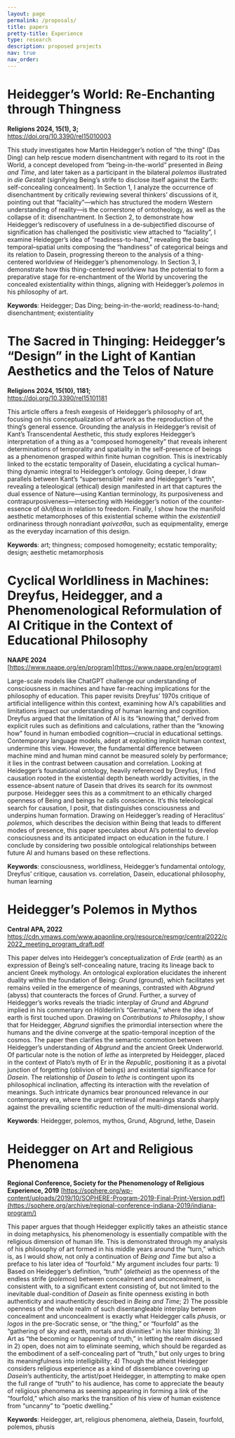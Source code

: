 ```yaml
---
layout: page
permalink: /proposals/
title: papers
pretty-title: Experience
type: research
description: proposed projects
nav: true
nav_order: 
---
```


# **Heidegger’s World: Re-Enchanting through Thingness**

**Religions 2024, 15(1), 3;**  
https://doi.org/10.3390/rel15010003

This study investigates how Martin Heidegger’s notion of “the thing” (Das Ding) can help rescue modern disenchantment with regard to its root in the World, a concept developed from “being-in-the-world” presented in *Being and Time*, and later taken as a participant in the bilateral *polemos* illustrated in *die Gestalt* (signifying Being’s strife to disclose itself against the Earth: self-concealing concealment). In Section 1, I analyze the occurrence of disenchantment by critically reviewing several thinkers’ discussions of it, pointing out that “faciality”—which has structured the modern Western understanding of reality—is the cornerstone of ontotheology, as well as the collapse of it: disenchantment. In Section 2, to demonstrate how Heidegger’s rediscovery of usefulness in a de-subjectified discourse of signification has challenged the positivistic view attached to “faciality”, I examine Heidegger’s idea of “readiness-to-hand,” revealing the basic temporal–spatial units composing the “handiness” of categorical beings and its relation to Dasein, progressing thereon to the analysis of a thing-centered worldview of Heidegger’s phenomenology. In Section 3, I demonstrate how this thing-centered worldview has the potential to form a preparative stage for re-enchantment of the World by uncovering the concealed existentiality within things, aligning with Heidegger’s *polemos* in his philosophy of art.

**Keywords**: Heidegger; Das Ding; being-in-the-world; readiness-to-hand; disenchantment; existentiality


# **The Sacred in Thinging: Heidegger’s “Design” in the Light of Kantian Aesthetics and the Telos of Nature**

**Religions 2024, 15(10), 1181;**  
https://doi.org/10.3390/rel15101181

This article offers a fresh exegesis of Heidegger’s philosophy of art, focusing on his conceptualization of artwork as the reproduction of the thing’s general essence. Grounding the analysis in Heidegger’s revisit of Kant’s Transcendental Aesthetic, this study explores Heidegger’s interpretation of a thing as a “composed homogeneity” that reveals inherent determinations of temporality and spatiality in the self-presence of beings as a phenomenon grasped within finite human cognition. This is inextricably linked to the ecstatic temporality of Dasein, elucidating a cyclical human–thing dynamic integral to Heidegger’s ontology. Going deeper, I draw parallels between Kant’s “supersensible” realm and Heidegger’s “earth”, revealing a teleological (ethical) design manifested in art that captures the dual essence of Nature—using Kantian terminology, its purposiveness and contrapurposiveness—intersecting with Heidegger’s notion of the counter-essence of ἀλήθεια in relation to freedom. Finally, I show how the manifold aesthetic metamorphoses of this existential scheme within the *existentiell* ordinariness through nonradiant *φαίνεσθαι*, such as equipmentality, emerge as the everyday incarnation of this design.

**Keywords**: art; thingness; composed homogeneity; ecstatic temporality; design; aesthetic metamorphosis


# **Cyclical Worldliness in Machines: Dreyfus, Heidegger, and a Phenomenological Reformulation of AI Critique in the Context of Educational Philosophy**

**NAAPE 2024**  
[https://www.naape.org/en/program](https://www.naape.org/en/program)

Large-scale models like ChatGPT challenge our understanding of consciousness in machines and have far-reaching implications for the philosophy of education. This paper revisits Dreyfus’ 1970s critique of artificial intelligence within this context, examining how AI’s capabilities and limitations impact our understanding of human learning and cognition. Dreyfus argued that the limitation of AI is its “knowing that,” derived from explicit rules such as definitions and calculations, rather than the “knowing how” found in human embodied cognition—crucial in educational settings. Contemporary language models, adept at exploiting implicit human context, undermine this view. However, the fundamental difference between machine mind and human mind cannot be measured solely by performance; it lies in the contrast between causation and correlation. Looking at Heidegger’s foundational ontology, heavily referenced by Dreyfus, I find causation rooted in the existential depth beneath worldly activities, in the essence-absent nature of Dasein that drives its search for its ownmost purpose. Heidegger sees this as a commitment to an ethically charged openness of Being and beings he calls conscience. It’s this teleological search for causation, I posit, that distinguishes consciousness and underpins human formation. Drawing on Heidegger’s reading of Heraclitus’ *polemos*, which describes the decision within Being that leads to different modes of presence, this paper speculates about AI’s potential to develop consciousness and its anticipated impact on education in the future. I conclude by considering two possible ontological relationships between future AI and humans based on these reflections.

**Keywords**: consciousness, worldliness, Heidegger’s fundamental ontology, Dreyfus’ critique, causation vs. correlation, Dasein, educational philosophy, human learning


# **Heidegger’s Polemos in Mythos**

**Central APA, 2022**
https://cdn.ymaws.com/www.apaonline.org/resource/resmgr/central2022/c2022_meeting_program_draft.pdf

This paper delves into Heidegger’s conceptualization of *Erde* (earth) as an expression of Being’s self-concealing nature, tracing its lineage back to ancient Greek mythology. An ontological exploration elucidates the inherent duality within the foundation of Being: *Grund* (ground), which facilitates yet remains veiled in the emergence of meanings, contrasted with *Abgrund* (abyss) that counteracts the forces of *Grund*. Further, a survey of Heidegger’s works reveals the triadic interplay of *Grund* and *Abgrund* implied in his commentary on Hölderlin’s “Germania,” where the idea of earth is first touched upon. Drawing on *Contributions to Philosophy*, I show that for Heidegger, *Abgrund* signifies the primordial intersection where the humans and the divine converge at the spatio-temporal inception of the cosmos. The paper then clarifies the semantic commotion between Heidegger’s understanding of *Abgrund* and the ancient Greek Underworld. Of particular note is the notion of *lethe* as interpreted by Heidegger, placed in the context of Plato’s myth of Er in the *Republic*, positioning it as a pivotal junction of forgetting (oblivion of beings) and existential significance for *Dasein*. The relationship of *Dasein* to *lethe* is contingent upon its philosophical inclination, affecting its interaction with the revelation of meanings. Such intricate dynamics bear pronounced relevance in our contemporary era, where the urgent retrieval of meanings stands sharply against the prevailing scientific reduction of the multi-dimensional world.

**Keywords**: Heidegger, polemos, mythos, Grund, Abgrund, lethe, Dasein


# **Heidegger on Art and Religious Phenomena**

**Regional Conference, Society for the Phenomenology of Religious Experience, 2019**
[https://sophere.org/wp-content/uploads/2019/10/SOPHERE-Program-2019-Final-Print-Version.pdf](https://sophere.org/archive/regional-conference-indiana-2019/indiana-program/)

This paper argues that though Heidegger explicitly takes an atheistic stance in doing metaphysics, his phenomenology is essentially compatible with the religious dimension of human life. This is demonstrated through my analysis of his philosophy of art formed in his middle years around the “turn,” which is, as I would show, not only a continuation of *Being and Time* but also a preface to his later idea of “fourfold.” My argument includes four parts: 1) Based on Heidegger’s definition, “truth” (*aletheia*) as the openness of the endless strife (*polemos*) between concealment and unconcealment, is consistent with, to a significant extent consisting of, but not limited to the inevitable dual-condition of *Dasein* as finite openness existing in both authenticity and inauthenticity described in *Being and Time*; 2) The possible openness of the whole realm of such disentangleable interplay between concealment and unconcealment is exactly what Heidegger calls *phusis*, or *logos* in the pre-Socratic sense, or “the thing,” or “fourfold” as the “gathering of sky and earth, mortals and divinities” in his later thinking; 3) Art as “the becoming or happening of truth,” in letting the realm discussed in 2) open, does not aim to eliminate seeming, which should be regarded as the embodiment of a self-concealing part of “truth,” but only urges to bring its meaningfulness into intelligibility; 4) Though the atheist Heidegger considers religious experience as a kind of dissemblance covering up *Dasein*’s authenticity, the artist/poet Heidegger, in attempting to make open the full range of “truth” to his audience, has come to appreciate the beauty of religious phenomena as seeming appearing in forming a link of the “fourfold,” which also marks the transition of his view of human existence from “uncanny” to “poetic dwelling.”

**Keywords**: Heidegger, art, religious phenomena, aletheia, Dasein, fourfold, polemos, phusis

